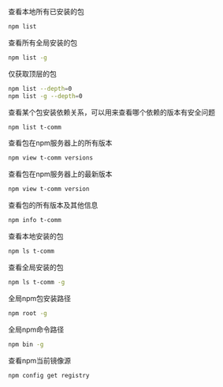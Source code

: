 查看本地所有已安装的包
```bash
npm list
```

查看所有全局安装的包
```bash
npm list -g 
```

仅获取顶层的包
```bash
npm list --depth=0
npm list -g --depth=0
```

查看某个包安装依赖关系，可以用来查看哪个依赖的版本有安全问题
```bash
npm list t-comm
```


查看包在npm服务器上的所有版本
```bash
npm view t-comm versions
```

查看包在npm服务器上的最新版本
```bash
npm view t-comm version
```

查看包的所有版本及其他信息
```bash
npm info t-comm
```

查看本地安装的包
```bash
npm ls t-comm
```

查看全局安装的包
```bash
npm ls t-comm -g
```

全局npm包安装路径
```bash
npm root -g
```

全局npm命令路径
```bash
npm bin -g
```

查看npm当前镜像源
```bash
npm config get registry  
```

